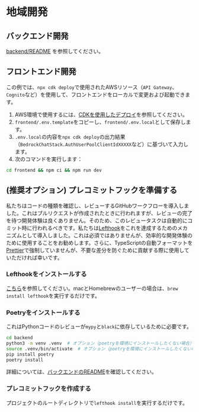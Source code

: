 # 地域開発

## バックエンド開発

[backend/README](../backend/README_ms-MY_ja-JP.md) を参照してください。

## フロントエンド開発

この例では、`npx cdk deploy`で使用されたAWSリソース（`API Gateway`、`Cognito`など）を使用して、フロントエンドをローカルで変更および起動できます。

1. AWS環境で使用するには、[CDKを使用したデプロイ](../README.md#deploy-using-cdk)を参照してください。
2. `frontend/.env.template`をコピーし、`frontend/.env.local`として保存します。
3. `.env.local`の内容を`npx cdk deploy`の出力結果（`BedrockChatStack.AuthUserPoolClientIdXXXXX`など）に基づいて入力します。
4. 次のコマンドを実行します：

```zsh
cd frontend && npm ci && npm run dev
```

## (推奨オプション) プレコミットフックを準備する

私たちはコードの種類を確認し、レビューするGitHubワークフローを導入しました。これはプルリクエストが作成されたときに行われますが、レビューの完了を待つ開発体験は良くありません。そのため、このレビュータスクは自動的にコミット時に行われるべきです。私たちは[Lefthook](https://github.com/evilmartians/lefthook?tab=readme-ov-file#install)をこれを達成するためのメカニズムとして導入しました。これは必須ではありませんが、効率的な開発体験のために使用することをお勧めします。さらに、TypeScriptの自動フォーマットを[Prettier](https://prettier.io/)で強制していませんが、不要な差分を防ぐために貢献する際に使用していただければ幸いです。

### Lefthookをインストールする

[こちら](https://github.com/evilmartians/lefthook#install)を参照してください。macとHomebrewのユーザーの場合は、`brew install lefthook`を実行するだけです。

### Poetryをインストールする

これはPythonコードのレビューが`mypy`と`black`に依存しているために必要です。

```sh
cd backend
python3 -m venv .venv  # オプション（poetryを環境にインストールしたくない場合）
source .venv/bin/activate  # オプション（poetryを環境にインストールしたくない場合）
pip install poetry
poetry install
```

詳細については、[バックエンドのREADME](../backend/README_ms-MY_ja-JP.md)を確認してください。

### プレコミットフックを作成する

プロジェクトのルートディレクトリで`lefthook install`を実行するだけです。